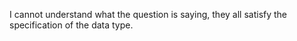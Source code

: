 I cannot understand what the question is saying, they all satisfy the specification of the data type.
